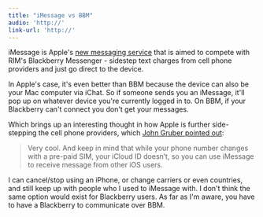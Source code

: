 ```yaml
---
title: "iMessage vs BBM"
audio: 'http://'
link-url: 'http://'
---
```

<p>iMessage is Apple's <a href="http://www.apple.com/iphone/built-in-apps/messages.html">new messaging service</a> that is aimed to compete with RIM's Blackberry Messenger - sidestep text charges from cell phone providers and just go direct to the device.</p>
<p>In Apple's case, it's even better than BBM because the device can also be your Mac computer via iChat. So if someone sends you an iMessage, it'll pop up on whatever device you're currently logged in to. On BBM, if your Blackberry can't connect you don't get your messages.</p>
<p>Which brings up an interesting thought in how Apple is further side-stepping the cell phone providers, which <a href="http://daringfireball.net/linked/2011/10/12/world-phone">John Gruber pointed out</a>:</p>
<blockquote><p>Very cool. And keep in mind that while your phone number changes with a pre-paid SIM, your iCloud ID doesn’t, so you can use iMessage to receive message from other iOS users.</p></blockquote>
<p>I can cancel/stop using an iPhone, or change carriers or even countries, and still keep up with people who I used to iMessage with. I don't think the same option would exist for Blackberry users. As far as I'm aware, you have to have a Blackberry to communicate over BBM.</p>
